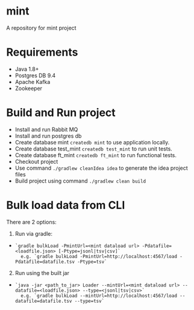 # mint
A repository for mint project

# Requirements

- Java 1.8+
- Postgres DB 9.4
- Apache Kafka
- Zookeeper

# Build and Run project

- Install and run Rabbit MQ
- Install and run postgres db
- Create database mint `createdb mint` to use application locally.
- Create database test_mint `createdb test_mint` to run unit tests.
- Create database ft_mint `createdb ft_mint` to run functional tests.
- Checkout project 
- Use command `./gradlew cleanIdea idea` to generate the idea project files
- Build project using command `./gradlew clean build` 

# Bulk load data from CLI

There are 2 options:

1. Run via gradle:
-     `gradle bulkLoad -PmintUrl=<mint dataload url> -Pdatafile=<loadfile.json> [-Ptype=jsonl|tsv|csv]`
        e.g. `gradle bulkLoad -PmintUrl=http://localhost:4567/load -Pdatafile=datafile.tsv -Ptype=tsv`
2. Run using the built jar
-     `java -jar <path_to_jar> Loader --mintUrl=<mint dataload url> --datafile=<loadfile.json> --type=<jsonl|tsv|csv>`
        e.g. `gradle bulkLoad --mintUrl=http://localhost:4567/load --datafile=datafile.tsv --type=tsv`

